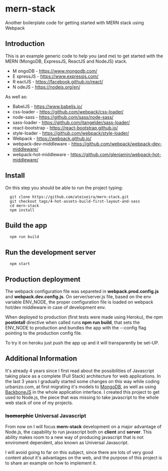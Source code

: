 # mern-stack
Another boilerplate code for getting started with MERN stack using Webpack

## Introduction
This is an example generic code to help you (and me) to get started with the MERN (MongoDB, ExpressJS, ReactJS and NodeJS) stack.

* M ongoDB - https://www.mongodb.com/
* E xpressJS - https://www.expressjs.com/
* R eactJS - https://facebook.github.io/react/
* N odeJS - https://nodejs.org/en/

As well as:

* BabelJS - https://www.babeljs.io/
* css-loader - https://github.com/webpack/css-loader/
* node-sass - https://github.com/sass/node-sass/
* sass-loader - https://github.com/jtangelder/sass-loader/
* react-bootstrap - https://react-bootstrap.github.io/
* style-loader - https://github.com/webpack/style-loader/
* Webpack - https://webpack.github.io/
* webpack-dev-middleware - https://github.com/webpack/webpack-dev-middleware/
* webpack-hot-middleware - https://github.com/glenjamin/webpack-hot-middleware/

## Install
On this step you should be able to run the project typing:
```
  git clone https://github.com/ateixeira/mern-stack.git
  git checkout tags/4-hot-assets-build-first-layout-and-sass
  cd mern-stack
  npm install
```
## Build the app
```
  npm run build
```
## Run the development server
```
  npm start
```
## Production deployment
The webpack configuration file was separeted in **webpack.prod.config.js** and **webpack.dev.config.js**. On server/server.js file, based on the env variable ENV_NODE, the proper configuration file is loaded on webpack hot/dev middleware in case of development env.

When deployed to production (first tests were made using Heroku), the npm **postintall** directive when called runs **npm run build**, that sets the ENV_NODE to production and bundles the app with the --config flag pointing to the production config file.

To try it on heroku just push the app up and it will transparently be set-UP.


## Additional Information
It's already 4 years since I first read about the possibilities of Javascript taking place as a complete (Full Stack) architecture for web applications. In the last 3 years I gradually started some changes on this way while coding urbanizo.com, at first migrating it's models to [MongoDB](https://www.mongodb.org), as well as using [BackboneJS](http://www.backbonejs.org/) in the whole application interface. I created this project to get used to Node.js, the piece that was missing to take javascript to the whole web stack of one of my projects.

### ~~Isomorphic~~ Universal Javascript
From now on I will focus **mern-stack** development on a major advantage of Node.js, the capability to run javascript both on **client** and **server**. This ability makes room to a new way of producing javascript that is not enviroment dependent, also known as Universal Javascript.

I will avoid going to far on this subject, since there are lots of very good content about it's advantages on the web, and the purpose of this project is to share an example on how to implement it.
